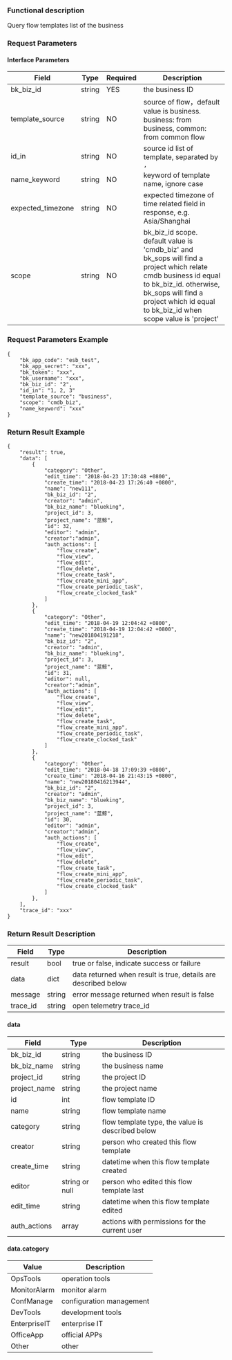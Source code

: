 ### Functional description

Query flow templates list of the business

### Request Parameters

#### Interface Parameters

| Field          |  Type       | Required   |  Description             |
|---------------|------------|--------|-------------------|
| bk_biz_id     |  string    | YES     | the business ID     |
| template_source | string   | NO    | source of flow，default value is business. business: from business, common: from common flow |
| id_in         |  string    | NO     | source id list of template, separated by `,` |
| name_keyword  |  string    | NO     | keyword of template name, ignore case |
| expected_timezone | string | NO | expected timezone of time related field in response, e.g. Asia/Shanghai |
| scope | string | NO | bk_biz_id scope. default value is 'cmdb_biz' and bk_sops will find a project which relate cmdb business id equal to bk_biz_id. otherwise, bk_sops will find a project which id equal to bk_biz_id when scope value is 'project'|

### Request Parameters Example

```
{
    "bk_app_code": "esb_test",
    "bk_app_secret": "xxx",
    "bk_token": "xxx",
    "bk_username": "xxx",
    "bk_biz_id": "2",
    "id_in": "1, 2, 3"
    "template_source": "business",
    "scope": "cmdb_biz",
    "name_keyword": "xxx"
}
```

### Return Result Example

```
{
    "result": true,
    "data": [
        {
            "category": "Other",
            "edit_time": "2018-04-23 17:30:48 +0800",
            "create_time": "2018-04-23 17:26:40 +0800",
            "name": "new111",
            "bk_biz_id": "2",
            "creator": "admin",
            "bk_biz_name": "blueking",
            "project_id": 3,
            "project_name": "蓝鲸",
            "id": 32,
            "editor": "admin",
            "creator":"admin",
            "auth_actions": [
                "flow_create",
                "flow_view",
                "flow_edit",
                "flow_delete",
                "flow_create_task",
                "flow_create_mini_app",
                "flow_create_periodic_task",
                "flow_create_clocked_task"
            ]
        },
        {
            "category": "Other",
            "edit_time": "2018-04-19 12:04:42 +0800",
            "create_time": "2018-04-19 12:04:42 +0800",
            "name": "new201804191218",
            "bk_biz_id": "2",
            "creator": "admin",
            "bk_biz_name": "blueking",
            "project_id": 3,
            "project_name": "蓝鲸",
            "id": 31,
            "editor": null,
            "creator":"admin",
            "auth_actions": [
                "flow_create",
                "flow_view",
                "flow_edit",
                "flow_delete",
                "flow_create_task",
                "flow_create_mini_app",
                "flow_create_periodic_task",
                "flow_create_clocked_task"
            ]
        },
        {
            "category": "Other",
            "edit_time": "2018-04-18 17:09:39 +0800",
            "create_time": "2018-04-16 21:43:15 +0800",
            "name": "new20180416213944",
            "bk_biz_id": "2",
            "creator": "admin",
            "bk_biz_name": "blueking",
            "project_id": 3,
            "project_name": "蓝鲸",
            "id": 30,
            "editor": "admin",
            "creator":"admin",
            "auth_actions": [
                "flow_create",
                "flow_view",
                "flow_edit",
                "flow_delete",
                "flow_create_task",
                "flow_create_mini_app",
                "flow_create_periodic_task",
                "flow_create_clocked_task"
            ]
        },
    ],
    "trace_id": "xxx"
}
```

### Return Result Description

| Field      | Type      | Description      |
|-----------|----------|-----------|
|  result   |    bool    |      true or false, indicate success or failure                      |
|  data     |    dict    |      data returned when result is true, details are described below  |
|  message  |    string  |      error message returned when result is false                     |
|  trace_id     |    string  | open telemetry trace_id       |

#### data

| Field        | Type      | Description                                      |
|--------------|----------|--------------------------------------------------|
| bk_biz_id    |    string    | the business ID                                  |
| bk_biz_name  |    string    | the business name                                |
| project_id   |    string    | the project ID                                   |
| project_name |    string    | the project name                                 |
| id           |    int       | flow template ID                                 |
| name         |    string    | flow template name                               |
| category     |    string    | flow template type, the value is described below |
| creator      |    string    | person who created this flow template            |
| create_time  |    string    | datetime when this flow template created         |
| editor       |    string or null | person who edited this flow template last        |
| edit_time    |    string    | datetime when this flow template edited          |
| auth_actions |    array   | actions with permissions for the current user    |

#### data.category

| Value        | Description     |
|--------------|----------|
| OpsTools     | operation tools  |
| MonitorAlarm | monitor alarm  |
| ConfManage   | configuration management  |
| DevTools     | development tools  |
| EnterpriseIT | enterprise IT   |
| OfficeApp    | official APPs  |
| Other        | other     |
